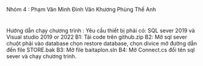Nhóm 4 :
Phạm Văn Minh
Đinh Văn Khương
Phùng Thế Anh
#
Hướng dẫn chạy chương trình :
Yêu cầu thiết bị phải có: SQL sever 2019 và Visual studio 2019 or 2022 
B1: Tải code trên github.zip
B2: Mở sql sever chuột phải vào database chọn restore database, chọn divice mở đường dẫn đến file STORE.bak
B3: Mở file baitaplon.sln 
B4: Mở Connect.cs đổi tên sql sever và chạy chương trình.

